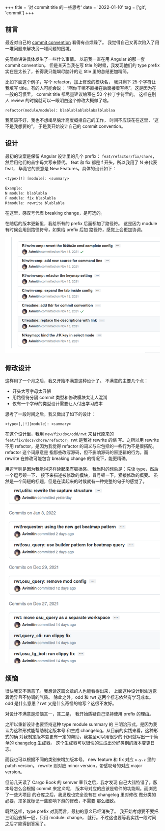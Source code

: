 +++
title = '对 commit title 的一些思考'
date  = '2022-01-10'
tag = ['git', 'commit']
+++
## 前言

最近对自己的 [commit convention](https://commit-convention.sh1mar.in/)
看得有点烦躁了。
我觉得自己又再次陷入了用一堆问题来解决另一堆问题的困境。

先简单讲讲具体发生了一些什么事情。
以前我一直在用 Angular 的那一套 commit convention。
但是某天当我在写 title 的时候，我发现他们的 type prefix
实在是太长了，长得我只能竭尽脑汁的让 title 里的总结更加精简。

比如下面这个例子，写个 refactor，加上修改的模块名，
我只剩下 25 个字符让我填写 title。有的人可能会说：
“啊你干嘛不直接在后面接着写呢”。这是因为在一般的习惯里，
commit title 都尽量建议缩窄在 50 个拉丁字符里的。
这样在别人 review 的时候就可以一眼明白这个修改大概做了啥。

```text
refactor(module/module): blablablablablabalblablaa
```

我英语不好，我也不想竭尽脑汁高度概括自己的工作，
时间不应该花在这里，“这不是我想要的”。
于是我开始设计自己的 commit convention。

## 设计

最初的议案是保留 Angular 设计里的几个 prefix：
`feat/refactor/fix/chore`，然后用他们的首字母大写来替代。
feat 和 fix 都是 f 开头，所以我用了 N 来代表 feat，
毕竟它的原意是 New Features。具体的设计如下：

```text
<type>[!] [module]: <summary>

Example:
N module: blablabla
F module: fix blablabla
R!module: rewrite blablabla
```

在这里，感叹号代表 breaking change，是可选的。

在随后的版本更新里，我给所有的 prefix 后面都加了路径符。
这是因为 module 有时候会用到路径符号，如果给 prefix 后加
路径符，感觉上会更加协调。

![photo](./images/2022-01-10_17-18.png)

## 修改设计

这样用了一个月之后，我又开始不满意这种设计了。
不满意的主要几个点：

* 开头大写字母太丑陋
* 用路径符分隔 commit 类型和修改模块太让人混淆
* 仅有一个字母的类型设计需要让人付出学习成本

思考了一段时间之后，我又做出了如下的设计：

```text
<type>[,|!][module]: <summary>
```

在这个设计里，我用 `new/fix/doc/odd/rwt` 来替代原来的
`feat/fix/docs/chore/refactor`。rwt 是我对 rewrite 的缩
写。之所以用 rewrite 不用 refactor，是因为我觉得 refactor
的词义与它包括的一些行为不是很搭配。refactor 这个词原意是
指那些改写源码，但不影响源码的原逻辑的行为。而 rewrite
在修改可能包含 breaking change 的情况下，能更精确。

用逗号则是因为我觉得这样读起来有顿挫感。
我当时的想象是：先读 type，然后一个逗号顿一下，
接下来描述被修改的模块，冒号顿一下，紧接修改的概要。
虽然是一个简短的标题，但是在读起来的时候就有一种完整的句子的感觉了。

![photo](./images/2022-01-10_17-27.png)

## 烦恼

很快我又不满意了。我想读这篇文章的人也能看得出来，
上面这种设计到处透露着诡异且不协调的气质。
除此之外，odd 和 rwt 这两个标志依然有学习成本。
odd 是什么意思？rwt 又是什么奇怪的缩写？这很不友好。

对设计不满意是烦恼其一，其二是，
我开始质疑自己坚持使用 prefix 的理由。

之所以重新设计也要坚持这种 type module summary 的
三明治形式，是因为我认为这种形式能帮助制定版本号
和生成 changelog。从目前的实践来看，这种形式的确
对我制定版本变更有一定的帮助，我甚至可以用很少的
代码就写出一个简单的
[changelog 生成器](https://github.com/Avimitin/changelog_generator)。
这个生成器可以很快的生成出分好类别的版本变更日志。

而我也可以根据不同的类别来增加版本号。
new feature 和 fix 对应 `x.y.z` 里的 patch version。
rewrite 则对应 minor version，带感叹号的对应 major version。

但前几天读了 Cargo Book 的 semver 章节之后，我才发现
自己大错特错了。版本号怎么会根据 commit 来定义呢，
版本号对应的应该是软件的功能啊。而浏览了一些大项目
的仓库之后，我发现也完全没有在 changelog 里对修改
做分类的必要，顶多就标记一些影响下游的修改，不需要
那么细致。

既然这样，type prefix 对我而言，最初的意义已经消失了。
我开始考虑要不要把三明治去掉一层，只用 module: change，
就行。不过这也要等我实践一段时间之后才能得到答案了。
